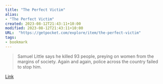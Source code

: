 ```yaml
---
title: "The Perfect Victim"
alias:
- "The Perfect Victim"
created: 2023-08-12T21:43:11+10:00
modified: 2023-08-12T21:43:11+10:00
URL:  "https://getpocket.com/explore/item/the-perfect-victim"
tags:
- bookmark
---
```


> Samuel Little says he killed 93 people, preying on women from the margins of society. Again and again, police across the country failed to stop him.

[Link](https://getpocket.com/explore/item/the-perfect-victim)